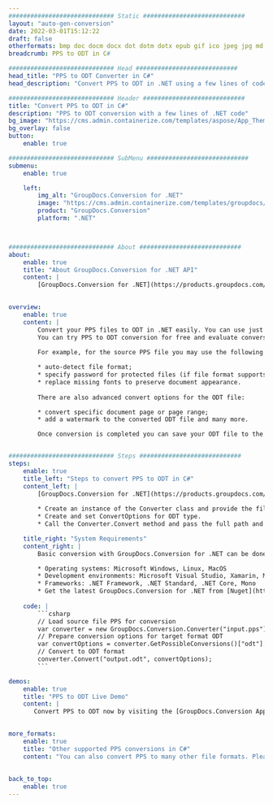 ```yaml
---
############################# Static ############################
layout: "auto-gen-conversion"
date: 2022-03-01T15:12:22
draft: false
otherformats: bmp doc docm docx dot dotm dotx epub gif ico jpeg jpg md odt ott pdf png psd rtf tex tif tiff txt xps
breadcrumb: PPS to ODT in C#

############################# Head ############################
head_title: "PPS to ODT Converter in C#"
head_description: "Convert PPS to ODT in .NET using a few lines of code. Use the GroupDocs Document Conversion API to convert over 160 file formats."

############################# Header ############################
title: "Convert PPS to ODT in C#"
description: "PPS to ODT conversion with a few lines of .NET code"
bg_image: "https://cms.admin.containerize.com/templates/aspose/App_Themes/V3/images/bg/header1.png"
bg_overlay: false
button:
    enable: true

############################# SubMenu ############################
submenu:
    enable: true

    left:
        img_alt: "GroupDocs.Conversion for .NET"
        image: "https://cms.admin.containerize.com/templates/groupdocs/images/product-logos/90x90-noborder/groupdocs-conversion-net.png"
        product: "GroupDocs.Conversion"
        platform: ".NET"



############################# About ############################
about:
    enable: true
    title: "About GroupDocs.Conversion for .NET API"
    content: |
        [GroupDocs.Conversion for .NET](https://products.groupdocs.com/conversion/net/) can be used to convert Microsoft Word, Excel, PowerPoint, PDF, Visio and other formats. GroupDocs.Conversion is a standalone API that is suitable for back-end and internal systems where high performance is required. It does not depend on any software such as Microsoft or Open Office.
    

overview:
    enable: true
    content: |
        Convert your PPS files to ODT in .NET easily. You can use just a couple of C# code lines in any platform of your choice like - Windows, Linux, macOS.
        You can try PPS to ODT conversion for free and evaluate conversion results quality.  Along with simple file conversion scenarios you can try more advanced options for loading source PPS file and for saving output ODT result. 
        
        For example, for the source PPS file you may use the following load options:

        * auto-detect file format;
        * specify password for protected files (if file format supports it);
        * replace missing fonts to preserve document appearance.
        
        There are also advanced convert options for the ODT file:

        * convert specific document page or page range;
        * add a watermark to the converted ODT file and many more.

        Once conversion is completed you can save your ODT file to the local file path or any third-party storage like FTP, Amazon S3, Google Drive, Dropbox etc. Please note - to convert PPS to ODT there is no need for any additional software installed - like MS Office, Open Office, Adobe Acrobat Reader etc.


############################# Steps ############################
steps:
    enable: true
    title_left: "Steps to convert PPS to ODT in C#"
    content_left: |
        [GroupDocs.Conversion for .NET](https://products.groupdocs.com/conversion/net/) makes it easy for developers to convert a PPS file to ODT with a few lines of code.
        
        * Create an instance of the Converter class and provide the file PPS with the full path
        * Create and set ConvertOptions for ODT type.
        * Call the Converter.Convert method and pass the full path and format (ODT) as a parameter

    title_right: "System Requirements"
    content_right: |
        Basic conversion with GroupDocs.Conversion for .NET can be done in just a few simple steps. Our APIs are supported on all major platforms and operating systems. Before executing the code below, make sure you have the following prerequisites installed on your system.

        * Operating systems: Microsoft Windows, Linux, MacOS
        * Development environments: Microsoft Visual Studio, Xamarin, MonoDevelop
        * Frameworks: .NET Framework, .NET Standard, .NET Core, Mono
        * Get the latest GroupDocs.Conversion for .NET from [Nuget](https://www.nuget.org/packages/groupdocs.conversion)
         
    code: |
        ```csharp    
        // Load source file PPS for conversion
        var converter = new GroupDocs.Conversion.Converter("input.pps");
        // Prepare conversion options for target format ODT
        var convertOptions = converter.GetPossibleConversions()["odt"].ConvertOptions;
        // Convert to ODT format
        converter.Convert("output.odt", convertOptions);
        ```

demos:
    enable: true
    title: "PPS to ODT Live Demo"
    content: |
       Convert PPS to ODT now by visiting the [GroupDocs.Conversion App](https://products.groupdocs.app/conversion/family) website. Online demo has the following advantages
          

more_formats:
    enable: true
    title: "Other supported PPS conversions in C#"
    content: "You can also convert PPS to many other file formats. Please see the list below."
       
       
back_to_top:
    enable: true
---
```

